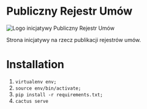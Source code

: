 # Publiczny Rejestr Umów
![Logo inicjatywy Publiczny Rejestr Umów](http://i.imgur.com/PZ6Pm80.png)

Strona inicjatywy na rzecz publikacji rejestrów umów.

# Installation

1. ```virtualenv env;```
2. ```source env/bin/activate;```
3. ```pip install -r requirements.txt;```
4. ```cactus serve```

